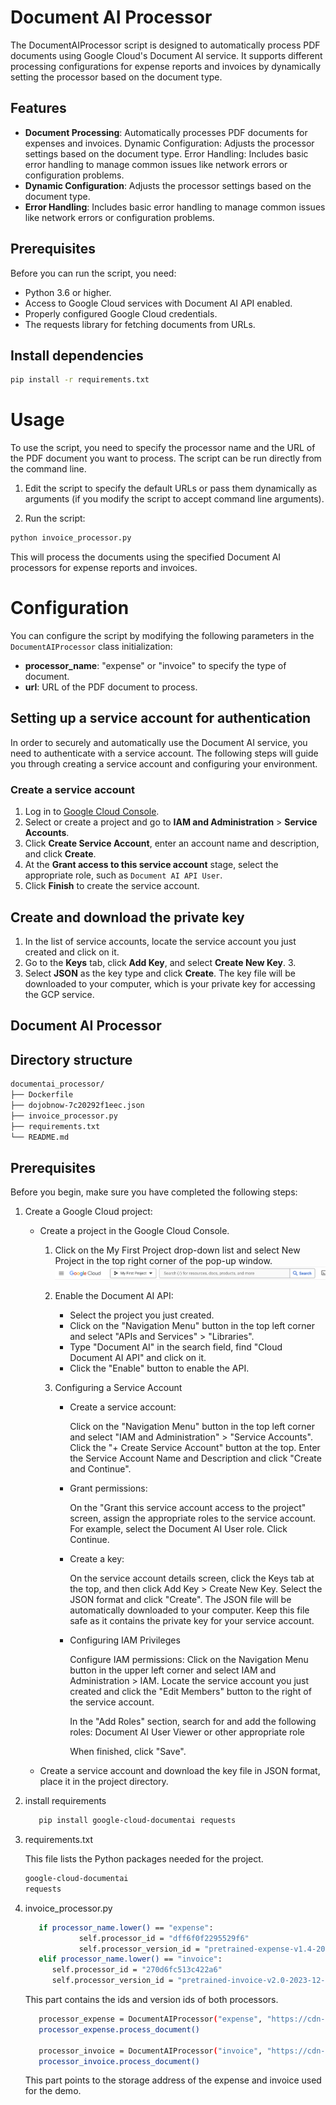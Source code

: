 # Document AI Processor

The DocumentAIProcessor script is designed to automatically process PDF documents using Google Cloud's Document AI service. It supports different processing configurations for expense reports and invoices by dynamically setting the processor based on the document type.

## Features

- **Document Processing**: Automatically processes PDF documents for expenses and invoices.
Dynamic Configuration: Adjusts the processor settings based on the document type.
Error Handling: Includes basic error handling to manage common issues like network errors or configuration problems.
- **Dynamic Configuration**: Adjusts the processor settings based on the document type.
- **Error Handling**: Includes basic error handling to manage common issues like network errors or configuration problems.

## Prerequisites

Before you can run the script, you need:

- Python 3.6 or higher.
- Access to Google Cloud services with Document AI API enabled.
- Properly configured Google Cloud credentials.
- The requests library for fetching documents from URLs.

## Install dependencies

```bash
pip install -r requirements.txt
```

# Usage
To use the script, you need to specify the processor name and the URL of the PDF document you want to process. The script can be run directly from the command line.

1. Edit the script to specify the default URLs or pass them dynamically as arguments (if you modify the script to accept command line arguments).

2. Run the script:

```bash
python invoice_processor.py
```
This will process the documents using the specified Document AI processors for expense reports and invoices.

# Configuration
You can configure the script by modifying the following parameters in the `DocumentAIProcessor` class initialization:

 - **processor_name**: "expense" or "invoice" to specify the type of document.
 - **url**: URL of the PDF document to process.


## Setting up a service account for authentication

In order to securely and automatically use the Document AI service, you need to authenticate with a service account. The following steps will guide you through creating a service account and configuring your environment.

### Create a service account

1. Log in to [Google Cloud Console](https://console.cloud.google.com/).
2. Select or create a project and go to **IAM and Administration** > **Service Accounts**.
3. Click **Create Service Account**, enter an account name and description, and click **Create**.
4. At the **Grant access to this service account** stage, select the appropriate role, such as `Document AI API User`.
5. Click **Finish** to create the service account.

## Create and download the private key

1. In the list of service accounts, locate the service account you just created and click on it.
2. Go to the **Keys** tab, click **Add Key**, and select **Create New Key**. 3.
3. Select **JSON** as the key type and click **Create**. The key file will be downloaded to your computer, which is your private key for accessing the GCP service.

## Document AI Processor

## Directory structure

```bash
documentai_processor/
├── Dockerfile
├── dojobnow-7c20292f1eec.json
├── invoice_processor.py
├── requirements.txt
└── README.md
```

## Prerequisites

Before you begin, make sure you have completed the following steps:

1. Create a Google Cloud project:

   - Create a project in the Google Cloud Console.
      1. Click on the My First Project drop-down list and select New Project in the top right corner of the pop-up window.
            ![Alt text](image.png)
      2. Enable the Document AI API:

         - Select the project you just created.
         - Click on the "Navigation Menu" button in the top left corner and select "APIs and Services" > "Libraries".
         - Type "Document AI" in the search field, find "Cloud Document AI API" and click on it.
         - Click the "Enable" button to enable the API.
      3. Configuring a Service Account
         
         - Create a service account:

            Click on the "Navigation Menu" button in the top left corner and select "IAM and Administration" > "Service Accounts".
            Click the "+ Create Service Account" button at the top.
            Enter the Service Account Name and Description and click "Create and Continue".
         
         - Grant permissions:

            On the "Grant this service account access to the project" screen, assign the appropriate roles to the service account. For example, select the Document AI User role.
            Click Continue.
         
         - Create a key:

            On the service account details screen, click the Keys tab at the top, and then click Add Key > Create New Key.
            Select the JSON format and click "Create".
            The JSON file will be automatically downloaded to your computer. Keep this file safe as it contains the private key for your service account.
         
         - Configuring IAM Privileges
         
            Configure IAM permissions:
            Click on the Navigation Menu button in the upper left corner and select IAM and Administration > IAM.
            Locate the service account you just created and click the "Edit Members" button to the right of the service account.
            
            In the "Add Roles" section, search for and add the following roles:
               Document AI User
               Viewer or other appropriate role
            
            When finished, click "Save".

   - Create a service account and download the key file in JSON format, place it in the project directory.

3. install requirements

   ```bash
      pip install google-cloud-documentai requests
   ```

2. requirements.txt

   This file lists the Python packages needed for the project.

   ```bash
   google-cloud-documentai
   requests
   ```

3. invoice_processor.py

   ```bash
      if processor_name.lower() == "expense":
               self.processor_id = "dff6f0f2295529f6"
               self.processor_version_id = "pretrained-expense-v1.4-2022-11-18"
      elif processor_name.lower() == "invoice":
         self.processor_id = "270d6fc513c422a6"
         self.processor_version_id = "pretrained-invoice-v2.0-2023-12-06"
   ```
   This part contains the ids and version ids of both processors.



   ```bash
      processor_expense = DocumentAIProcessor("expense", "https://cdn-au-dev.dojobnow.io/20240416/d206734c-3cb2-47d4-b29e-e7263239fffc.pdf")
      processor_expense.process_document()

      processor_invoice = DocumentAIProcessor("invoice", "https://cdn-au-dev.dojobnow.io/20240416/d206734c-3cb2-47d4-b29e-e7263239fffc.pdf")
      processor_invoice.process_document()
   ```

   This part points to the storage address of the expense and invoice used for the demo.